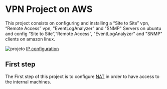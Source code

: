 # VPN Project on AWS

This project consists on configuring and installing a “Site to Site” vpn, “Remote Access” vpn, "EventLogAnalyzer" and "SNMP" Servers on ubuntu and config “Site to Site”,“Remote Access”, "EventLogAnalyzer" and "SNMP" clients on amazon linux. 


![projeto](https://user-images.githubusercontent.com/114146685/229098640-73d59b25-d4aa-490c-8496-a0c42026f42b.png)
[IP configuration](vpc-pc-ips.md)

## First step
The First step of this project is to configure [NAT](NAT.md) in order to have access to the internal machines.


